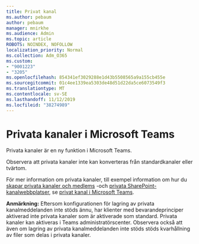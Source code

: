 ```yaml
---
title: Privat kanal
ms.author: pebaum
author: pebaum
manager: mnirkhe
ms.audience: Admin
ms.topic: article
ROBOTS: NOINDEX, NOFOLLOW
localization_priority: Normal
ms.collection: Adm_O365
ms.custom:
- "9001223"
- "3205"
ms.openlocfilehash: 854341ef3029288e1d43b5508565a9a155cb455e
ms.sourcegitcommit: 01c4ee1339ea5303de48d51d22da5ce6073549f3
ms.translationtype: MT
ms.contentlocale: sv-SE
ms.lasthandoff: 11/12/2019
ms.locfileid: "38274989"
---
```

# <a name="private-channels-in-microsoft-teams"></a>Privata kanaler i Microsoft Teams

Privata kanaler är en ny funktion i Microsoft Teams. 

Observera att privata kanaler inte kan konverteras från standardkanaler eller tvärtom.

För mer information om privata kanaler, till exempel information om hur du [skapar privata kanaler och medlems](https://docs.microsoft.com/MicrosoftTeams/private-channels#private-channel-creation-and-membership) -och [privata SharePoint-kanalwebbplatser](https://docs.microsoft.com/MicrosoftTeams/private-channels#private-channel-sharepoint-sites), se [privat kanal i Microsoft Teams](https://docs.microsoft.com/en-us/MicrosoftTeams/private-channels). 

**Anmärkning:** Eftersom konfigurationen för lagring av privata kanalmeddelanden inte stöds ännu, har klienter med bevarandeprinciper aktiverad inte privata kanaler som är aktiverade som standard. Privata kanaler kan aktiveras i Teams administratörscenter. Observera också att även om lagring av privata kanalmeddelanden inte stöds stöds kvarhållning av filer som delas i privata kanaler.